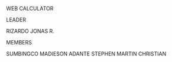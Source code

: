 WEB CALCULATOR

LEADER

RIZARDO JONAS R.

MEMBERS

SUMBINGCO MADIESON
ADANTE STEPHEN
MARTIN CHRISTIAN


